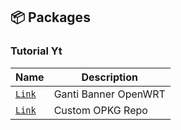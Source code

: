 
## 📦 Packages

### Tutorial Yt

| Name | Description |
| --- | --- |
| [`Link`](https://www.youtube.com/watch?v=Rlnj-SCEeDI) | Ganti Banner OpenWRT |
| [`Link`](https://github.com/lrdrdn/my-opkg-repo) | Custom OPKG Repo |

